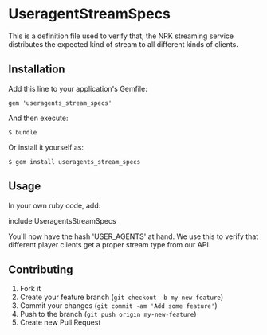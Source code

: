 # UseragentStreamSpecs

This is a definition file used to verify that, the NRK streaming service distributes
the expected kind of stream to all different kinds of clients.


## Installation

Add this line to your application's Gemfile:

    gem 'useragents_stream_specs'

And then execute:

    $ bundle

Or install it yourself as:

    $ gem install useragents_stream_specs

## Usage

In your own ruby code, add:

include UseragentsStreamSpecs

You'll now have the hash 'USER_AGENTS' at hand. We use this to verify that different player clients get a proper stream type from our API.

## Contributing

1. Fork it
2. Create your feature branch (`git checkout -b my-new-feature`)
3. Commit your changes (`git commit -am 'Add some feature'`)
4. Push to the branch (`git push origin my-new-feature`)
5. Create new Pull Request
